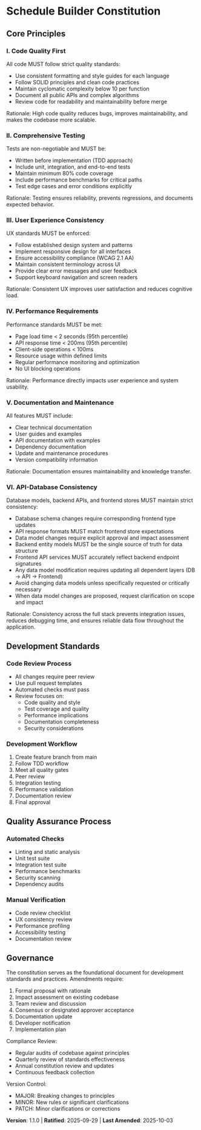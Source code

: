 # Schedule Builder Constitution

<!--
SYNC IMPACT REPORT
Version change: 1.0.0 → 1.1.0 (Added API-Database Consistency principle)
Modified principles: N/A
Added sections:
- VI. API-Database Consistency (new principle)
Removed sections: N/A
Templates requiring updates:
✅ .specify/templates/plan-template.md (updated Constitution Check section)
✅ .specify/templates/spec-template.md (already aligned)
✅ .specify/templates/tasks-template.md (added API-Database consistency rules)
✅ .github/copilot-instructions.md (added critical guidelines section)
TODO: None
-->

## Core Principles

### I. Code Quality First
All code MUST follow strict quality standards:
- Use consistent formatting and style guides for each language
- Follow SOLID principles and clean code practices
- Maintain cyclomatic complexity below 10 per function
- Document all public APIs and complex algorithms
- Review code for readability and maintainability before merge

Rationale: High code quality reduces bugs, improves maintainability, and makes the codebase more scalable.

### II. Comprehensive Testing
Tests are non-negotiable and MUST be:
- Written before implementation (TDD approach)
- Include unit, integration, and end-to-end tests
- Maintain minimum 80% code coverage
- Include performance benchmarks for critical paths
- Test edge cases and error conditions explicitly

Rationale: Testing ensures reliability, prevents regressions, and documents expected behavior.

### III. User Experience Consistency
UX standards MUST be enforced:
- Follow established design system and patterns
- Implement responsive design for all interfaces
- Ensure accessibility compliance (WCAG 2.1 AA)
- Maintain consistent terminology across UI
- Provide clear error messages and user feedback
- Support keyboard navigation and screen readers

Rationale: Consistent UX improves user satisfaction and reduces cognitive load.

### IV. Performance Requirements
Performance standards MUST be met:
- Page load time < 2 seconds (95th percentile)
- API response time < 200ms (95th percentile)
- Client-side operations < 100ms
- Resource usage within defined limits
- Regular performance monitoring and optimization
- No UI blocking operations

Rationale: Performance directly impacts user experience and system usability.

### V. Documentation and Maintenance
All features MUST include:
- Clear technical documentation
- User guides and examples
- API documentation with examples
- Dependency documentation
- Update and maintenance procedures
- Version compatibility information

Rationale: Documentation ensures maintainability and knowledge transfer.

### VI. API-Database Consistency
Database models, backend APIs, and frontend stores MUST maintain strict consistency:
- Database schema changes require corresponding frontend type updates
- API response formats MUST match frontend store expectations
- Data model changes require explicit approval and impact assessment
- Backend entity models MUST be the single source of truth for data structure
- Frontend API services MUST accurately reflect backend endpoint signatures
- Any data model modification requires updating all dependent layers (DB → API → Frontend)
- Avoid changing data models unless specifically requested or critically necessary
- When data model changes are proposed, request clarification on scope and impact

Rationale: Consistency across the full stack prevents integration issues, reduces debugging time, and ensures reliable data flow throughout the application.

## Development Standards

### Code Review Process
- All changes require peer review
- Use pull request templates
- Automated checks must pass
- Review focuses on:
  * Code quality and style
  * Test coverage and quality
  * Performance implications
  * Documentation completeness
  * Security considerations

### Development Workflow
1. Create feature branch from main
2. Follow TDD workflow
3. Meet all quality gates
4. Peer review
5. Integration testing
6. Performance validation
7. Documentation review
8. Final approval

## Quality Assurance Process

### Automated Checks
- Linting and static analysis
- Unit test suite
- Integration test suite
- Performance benchmarks
- Security scanning
- Dependency audits

### Manual Verification
- Code review checklist
- UX consistency review
- Performance profiling
- Accessibility testing
- Documentation review

## Governance

The constitution serves as the foundational document for development standards and practices. Amendments require:

1. Formal proposal with rationale
2. Impact assessment on existing codebase
3. Team review and discussion
4. Consensus or designated approver acceptance
5. Documentation update
6. Developer notification
7. Implementation plan

Compliance Review:
- Regular audits of codebase against principles
- Quarterly review of standards effectiveness
- Annual constitution review and updates
- Continuous feedback collection

Version Control:
- MAJOR: Breaking changes to principles
- MINOR: New rules or significant clarifications
- PATCH: Minor clarifications or corrections

**Version**: 1.1.0 | **Ratified**: 2025-09-29 | **Last Amended**: 2025-10-03